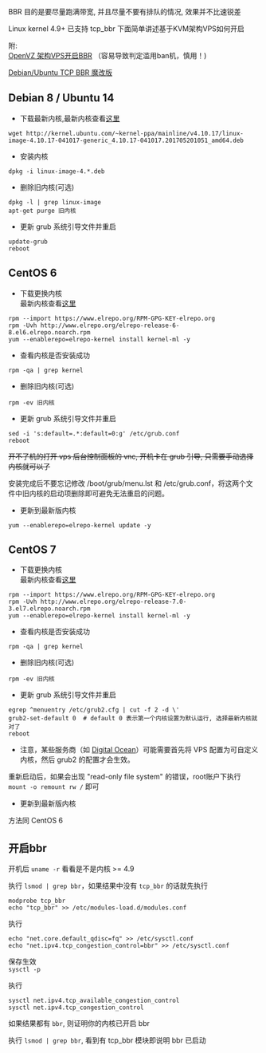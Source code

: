 BBR 目的是要尽量跑满带宽, 并且尽量不要有排队的情况, 效果并不比速锐差

Linux kernel 4.9+ 已支持 tcp_bbr 下面简单讲述基于KVM架构VPS如何开启  

附:  
[OpenVZ 架构VPS开启BBR](https://www.91yun.org/archives/4996)  （容易导致判定滥用ban机，慎用！)

[Debian/Ubuntu TCP BBR 魔改版](https://moeclub.org/2017/06/24/278/)

## Debian 8 / Ubuntu 14

- 下载最新内核,最新内核查看[这里](http://kernel.ubuntu.com/~kernel-ppa/mainline)  
```
wget http://kernel.ubuntu.com/~kernel-ppa/mainline/v4.10.17/linux-image-4.10.17-041017-generic_4.10.17-041017.201705201051_amd64.deb
```

- 安装内核
```
dpkg -i linux-image-4.*.deb
```

-  删除旧内核(可选)
```
dpkg -l | grep linux-image 
apt-get purge 旧内核
```

- 更新 grub 系统引导文件并重启
```
update-grub
reboot
```

## CentOS 6

- 下载更换内核  
最新内核查看[这里](http://elrepo.org/linux/kernel/el6/x86_64/RPMS/)
```
rpm --import https://www.elrepo.org/RPM-GPG-KEY-elrepo.org
rpm -Uvh http://www.elrepo.org/elrepo-release-6-8.el6.elrepo.noarch.rpm
yum --enablerepo=elrepo-kernel install kernel-ml -y
```

- 查看内核是否安装成功  
```
rpm -qa | grep kernel
```

- 删除旧内核(可选)  
```
rpm -ev 旧内核  
```

- 更新 grub 系统引导文件并重启
```
sed -i 's:default=.*:default=0:g' /etc/grub.conf
reboot
```
<del>开不了机的打开 vps 后台控制面板的 vnc, 开机卡在 grub 引导, 只需要手动选择内核就可以了<del>

安装完成后不要忘记修改 /boot/grub/menu.lst 和 /etc/grub.conf，将这两个文件中旧内核的启动项删除即可避免无法重启的问题。

- 更新到最新版内核 
```
yum --enablerepo=elrepo-kernel update -y 
```

## CentOS 7

- 下载更换内核  
最新内核查看[这里](http://elrepo.org/linux/kernel/el7/x86_64/RPMS/)
```
rpm --import https://www.elrepo.org/RPM-GPG-KEY-elrepo.org
rpm -Uvh http://www.elrepo.org/elrepo-release-7.0-3.el7.elrepo.noarch.rpm
yum --enablerepo=elrepo-kernel install kernel-ml -y
```

- 查看内核是否安装成功  
```
rpm -qa | grep kernel
```

- 删除旧内核(可选)  
```
rpm -ev 旧内核  
```

- 更新 grub 系统引导文件并重启
```
egrep ^menuentry /etc/grub2.cfg | cut -f 2 -d \'
grub2-set-default 0  # default 0 表示第一个内核设置为默认运行, 选择最新内核就对了
reboot
```
- 注意，某些服务商（如 [Digital Ocean](https://www.digitalocean.com/community/tutorials/how-to-update-a-digitalocean-server-s-kernel )）可能需要首先将 VPS 配置为可自定义内核，然后 grub2 的配置才会生效。

重新启动后，如果会出现 "read-only file system" 的错误，root账户下执行 `mount -o remount rw /` 即可

- 更新到最新版内核 

方法同 CentOS 6

## 开启bbr
开机后 `uname -r` 看看是不是内核 >= 4.9  

执行 `lsmod | grep bbr`，如果结果中没有 `tcp_bbr` 的话就先执行
```
modprobe tcp_bbr
echo "tcp_bbr" >> /etc/modules-load.d/modules.conf
```

执行
```
echo "net.core.default_qdisc=fq" >> /etc/sysctl.conf
echo "net.ipv4.tcp_congestion_control=bbr" >> /etc/sysctl.conf
```

保存生效  
`sysctl -p`  

执行  
```
sysctl net.ipv4.tcp_available_congestion_control
sysctl net.ipv4.tcp_congestion_control
```
如果结果都有 `bbr`, 则证明你的内核已开启 bbr  

执行 `lsmod | grep bbr`, 看到有 tcp_bbr 模块即说明 bbr 已启动  